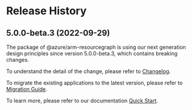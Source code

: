 # Release History
    
## 5.0.0-beta.3 (2022-09-29)

The package of @azure/arm-resourcegraph is using our next generation design principles since version 5.0.0-beta.3, which contains breaking changes.

To understand the detail of the change, please refer to [Changelog](https://aka.ms/js-track2-changelog).

To migrate the existing applications to the latest version, please refer to [Migration Guide](https://aka.ms/js-track2-migration-guide).

To learn more, please refer to our documentation [Quick Start](https://aka.ms/js-track2-quickstart).
